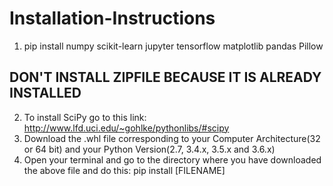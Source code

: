 # Installation-Instructions

1. pip install numpy scikit-learn jupyter tensorflow matplotlib pandas Pillow

## DON'T INSTALL ZIPFILE BECAUSE IT IS ALREADY INSTALLED

2. To install SciPy go to this link: http://www.lfd.uci.edu/~gohlke/pythonlibs/#scipy
3. Download the .whl file corresponding to your Computer Architecture(32 or 64 bit) and your Python Version(2.7, 3.4.x, 3.5.x and 3.6.x)
4. Open your terminal and go to the directory where you have downloaded the above file and do this: pip install [FILENAME]
